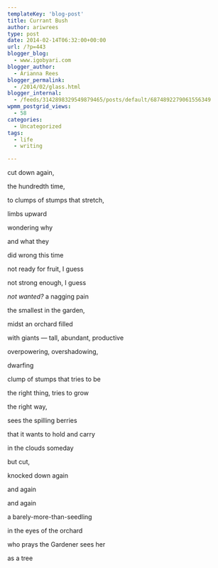 ```yaml
---
templateKey: 'blog-post'
title: Currant Bush
author: ariwrees
type: post
date: 2014-02-14T06:32:00+00:00
url: /?p=443
blogger_blog:
  - www.igobyari.com
blogger_author:
  - Arianna Rees
blogger_permalink:
  - /2014/02/glass.html
blogger_internal:
  - /feeds/3142898329549879465/posts/default/6874892279061556349
wpmm_postgrid_views:
  - 58
categories:
  - Uncategorized
tags:
  - life
  - writing

---
```

cut down again, 

the hundredth time, 

to clumps of stumps that stretch, 

limbs upward 

wondering why 

and what they 

did wrong this time 

not ready for fruit, I guess 

not strong enough, I guess 

_not wanted?_ a nagging pain 

the smallest in the garden, 

midst an orchard filled 

with giants — tall, abundant, productive  

overpowering, overshadowing, 

dwarfing 

clump of stumps that tries to be 

the right thing, tries to grow 

the right way, 

sees the spilling berries 

that it wants to hold and carry 

in the clouds someday

but cut, 

knocked down again 

and again 

and again

a barely-more-than-seedling 

in the eyes of the orchard 

who prays the Gardener sees her 

as a tree
